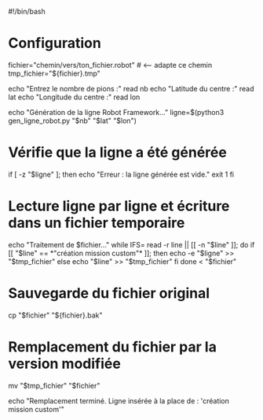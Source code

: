 #!/bin/bash

# Configuration
fichier="chemin/vers/ton_fichier.robot"  # <-- adapte ce chemin
tmp_fichier="${fichier}.tmp"

echo "Entrez le nombre de pions :"
read nb
echo "Latitude du centre :"
read lat
echo "Longitude du centre :"
read lon

echo "Génération de la ligne Robot Framework..."
ligne=$(python3 gen_ligne_robot.py "$nb" "$lat" "$lon")

# Vérifie que la ligne a été générée
if [ -z "$ligne" ]; then
    echo "Erreur : la ligne générée est vide."
    exit 1
fi

# Lecture ligne par ligne et écriture dans un fichier temporaire
echo "Traitement de $fichier..."
while IFS= read -r line || [[ -n "$line" ]]; do
    if [[ "$line" == *"création mission custom"* ]]; then
        echo -e "$ligne" >> "$tmp_fichier"
    else
        echo "$line" >> "$tmp_fichier"
    fi
done < "$fichier"

# Sauvegarde du fichier original
cp "$fichier" "${fichier}.bak"

# Remplacement du fichier par la version modifiée
mv "$tmp_fichier" "$fichier"

echo "Remplacement terminé. Ligne insérée à la place de : 'création mission custom'"

